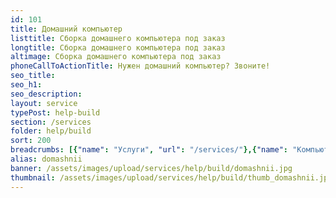 ```yaml
---
id: 101
title: Домашний компьютер
listtitle: Сборка домашнего компьютера под заказ
longtitle: Сборка домашнего компьютера под заказ
altimage: Сборка домашнего компьютера под заказ
phoneCallToActionTitle: Нужен домашний компьютер? Звоните!
seo_title: 
seo_h1: 
seo_description: 
layout: service
typePost: help-build
section: /services
folder: help/build
sort: 200
breadcrumbs: [{"name": "Услуги", "url": "/services/"},{"name": "Компьютерная помощь", "url": "/services/help/"},{"name": "Сборка компьютера", "url": "/services/help/build/"}]
alias: domashnii
banner: /assets/images/upload/services/help/build/domashnii.jpg
thumbnail: /assets/images/upload/services/help/build/thumb_domashnii.jpg
---
```

